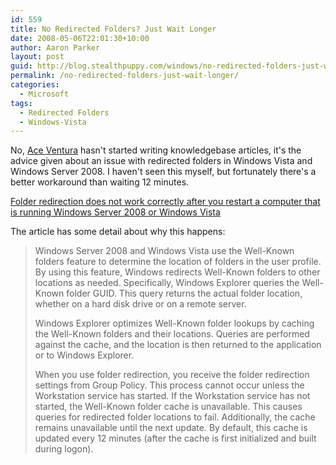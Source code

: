 ```yaml
---
id: 559
title: No Redirected Folders? Just Wait Longer
date: 2008-05-06T22:01:30+10:00
author: Aaron Parker
layout: post
guid: http://blog.stealthpuppy.com/windows/no-redirected-folders-just-wait-longer
permalink: /no-redirected-folders-just-wait-longer/
categories:
  - Microsoft
tags:
  - Redirected Folders
  - Windows-Vista
---
```

No, [Ace Ventura](http://www.imdb.com/title/tt0109040/quotes) hasn't started writing knowledgebase articles, it's the advice given about an issue with redirected folders in Windows Vista and Windows Server 2008. I haven't seen this myself, but fortunately there's a better workaround than waiting 12 minutes.

[Folder redirection does not work correctly after you restart a computer that is running Windows Server 2008 or Windows Vista](http://support.microsoft.com/kb/951049)

The article has some detail about why this happens:

> Windows Server 2008 and Windows Vista use the Well-Known folders feature to determine the location of folders in the user profile. By using this feature, Windows redirects Well-Known folders to other locations as needed. Specifically, Windows Explorer queries the Well-Known folder GUID. This query returns the actual folder location, whether on a hard disk drive or on a remote server.
> 
> Windows Explorer optimizes Well-Known folder lookups by caching the Well-Known folders and their locations. Queries are performed against the cache, and the location is then returned to the application or to Windows Explorer.
> 
> When you use folder redirection, you receive the folder redirection settings from Group Policy. This process cannot occur unless the Workstation service has started. If the Workstation service has not started, the Well-Known folder cache is unavailable. This causes queries for redirected folder locations to fail. Additionally, the cache remains unavailable until the next update. By default, this cache is updated every 12 minutes (after the cache is first initialized and built during logon).